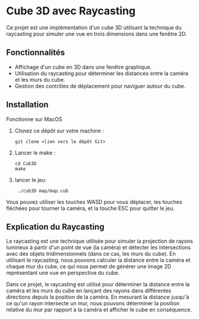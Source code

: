 # Cube 3D avec Raycasting

Ce projet est une implémentation d'un cube 3D utilisant la technique du raycasting pour simuler une vue en trois dimensions dans une fenêtre 2D.

## Fonctionnalités

- Affichage d'un cube en 3D dans une fenêtre graphique.
- Utilisation du raycasting pour déterminer les distances entre la caméra et les murs du cube.
- Gestion des contrôles de déplacement pour naviguer autour du cube.

## Installation

Fonctionne sur MacOS

1. Clonez ce dépôt sur votre machine :
    ```
    git clone <lien vers le dépôt Git>
    ```
3. Lancer le make :
    ```
    cd Cub3D
    make
    ```
4. lancer le jeu:
   ```
    ./cub3D map/map.cub
   ```

Vous pouvez utiliser les touches WASD pour vous déplacer, les touches fléchées pour tourner la caméra, et la touche ESC pour quitter le jeu.

## Explication du Raycasting

Le raycasting est une technique utilisée pour simuler la projection de rayons lumineux à partir d'un point de vue (la caméra) et détecter les intersections avec des objets tridimensionnels (dans ce cas, les murs du cube). En utilisant le raycasting, nous pouvons calculer la distance entre la caméra et chaque mur du cube, ce qui nous permet de générer une image 2D représentant une vue en perspective du cube.

Dans ce projet, le raycasting est utilisé pour déterminer la distance entre la caméra et les murs du cube en lançant des rayons dans différentes directions depuis la position de la caméra. En mesurant la distance jusqu'à ce qu'un rayon intersecte un mur, nous pouvons déterminer la position relative du mur par rapport à la caméra et afficher le cube en conséquence.

